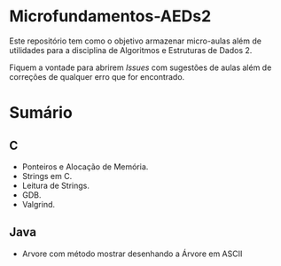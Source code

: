 # Microfundamentos-AEDs2

Este repositório tem como o objetivo armazenar micro-aulas além de utilidades para a disciplina 
de Algoritmos e Estruturas de Dados 2. 

Fiquem a vontade para abrirem *Issues* com sugestões de aulas além de correções de 
qualquer erro que for encontrado.

# Sumário

## C

- Ponteiros e Alocação de Memória.
- Strings em C.
- Leitura de Strings.
- GDB.
- Valgrind.

## Java

- Arvore com método mostrar desenhando a Árvore em ASCII
